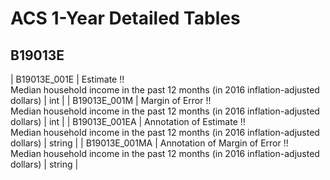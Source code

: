 # ACS 1-Year Detailed Tables

## B19013E

| B19013E_001E | Estimate !!<br>Median household income in the past 12 months (in 2016 inflation-adjusted dollars) | int |
| B19013E_001M | Margin of Error !!<br>Median household income in the past 12 months (in 2016 inflation-adjusted dollars) | int |
| B19013E_001EA | Annotation of Estimate !!<br>Median household income in the past 12 months (in 2016 inflation-adjusted dollars) | string |
| B19013E_001MA | Annotation of Margin of Error !!<br>Median household income in the past 12 months (in 2016 inflation-adjusted dollars) | string |

